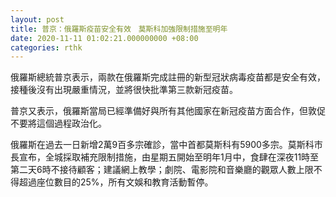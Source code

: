 ```yaml
---
layout: post
title: 普京：俄羅斯疫苗安全有效　莫斯科加強限制措施至明年
date: 2020-11-11 01:02:21.000000000 +08:00
categories: rthk
---
```


俄羅斯總統普京表示，兩款在俄羅斯完成註冊的新型冠狀病毒疫苗都是安全有效，接種後沒有出現嚴重情況，並將很快批準第三款新冠疫苗。

普京又表示，俄羅斯當局已經準備好與所有其他國家在新冠疫苗方面合作，但敦促不要將這個過程政治化。

俄羅斯在過去一日新增2萬9百多宗確診，當中首都莫斯科有5900多宗。莫斯科市長宣布，全城採取補充限制措施，由星期五開始至明年1月中，食肆在深夜11時至第二天6時不接待顧客；建議網上教學；劇院、電影院和音樂廳的觀眾人數上限不得超過座位數目的25%，所有文娛和教育活動暫停。
